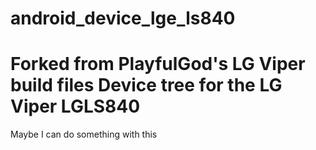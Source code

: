 android_device_lge_ls840
========================
Forked from PlayfulGod's LG Viper build files
Device tree for the LG Viper LGLS840
========================
Maybe I can do something with this
